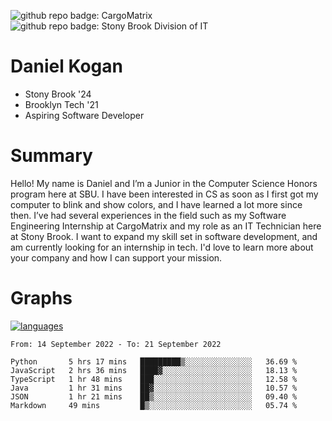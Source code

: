 ![github repo badge: CargoMatrix](https://img.shields.io/badge/CargoMatrix--181717?color=blue)
![github repo badge: Stony Brook Division of IT](https://img.shields.io/badge/Stony%20Brook%20Division%20of%20IT--181717?color=red)
# Daniel Kogan

- Stony Brook '24
- Brooklyn Tech '21
- Aspiring Software Developer

# Summary

Hello! My name is Daniel and I’m a Junior in the Computer Science Honors program here at SBU. I have been interested in CS as soon as I first got my computer to blink and show colors, and I have learned a lot more since then. I’ve had several experiences in the field such as my Software Engineering Internship at CargoMatrix and my role as an IT Technician here at Stony Brook. I want to expand my skill set in software development, and am currently looking for an internship in tech. I'd love to learn more about your company and how I can support your mission.

# Graphs

<div style="width: 100%">

[![languages](https://github-readme-stats.vercel.app/api/top-langs/?username=daminals&langs_count=8&hide=html&layout=compact)](https://github-readme-stats.vercel.app/api/top-langs/?username=daminals&langs_count=8&hide=html&layout=compact)
</div>

<!--START_SECTION:waka-->

```text
From: 14 September 2022 - To: 21 September 2022

Python       5 hrs 17 mins   █████████▒░░░░░░░░░░░░░░░   36.69 %
JavaScript   2 hrs 36 mins   ████▓░░░░░░░░░░░░░░░░░░░░   18.13 %
TypeScript   1 hr 48 mins    ███░░░░░░░░░░░░░░░░░░░░░░   12.58 %
Java         1 hr 31 mins    ██▓░░░░░░░░░░░░░░░░░░░░░░   10.57 %
JSON         1 hr 21 mins    ██▒░░░░░░░░░░░░░░░░░░░░░░   09.40 %
Markdown     49 mins         █▒░░░░░░░░░░░░░░░░░░░░░░░   05.74 %
```

<!--END_SECTION:waka-->
